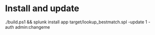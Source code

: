 # Install and update

./build.ps1 && splunk install app target/lookup_bestmatch.spl -update 1 -auth admin:changeme
